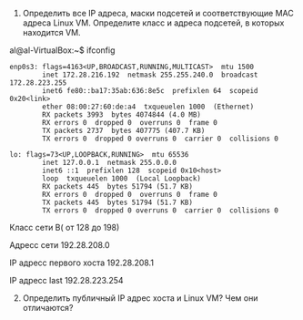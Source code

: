 1. Определить все IP адреса, маски подсетей и соответствующие MAC адреса Linux VM. Определите класс и адреса подсетей, в которых находится VM.

al@al-VirtualBox:~$ ifconfig
```
enp0s3: flags=4163<UP,BROADCAST,RUNNING,MULTICAST>  mtu 1500
        inet 172.28.216.192  netmask 255.255.240.0  broadcast 172.28.223.255
        inet6 fe80::ba17:35ab:636:8e5c  prefixlen 64  scopeid 0x20<link>
        ether 08:00:27:60:de:a4  txqueuelen 1000  (Ethernet)
        RX packets 3993  bytes 4074844 (4.0 MB)
        RX errors 0  dropped 0  overruns 0  frame 0
        TX packets 2737  bytes 407775 (407.7 KB)
        TX errors 0  dropped 0 overruns 0  carrier 0  collisions 0

lo: flags=73<UP,LOOPBACK,RUNNING>  mtu 65536
        inet 127.0.0.1  netmask 255.0.0.0
        inet6 ::1  prefixlen 128  scopeid 0x10<host>
        loop  txqueuelen 1000  (Local Loopback)
        RX packets 445  bytes 51794 (51.7 KB)
        RX errors 0  dropped 0  overruns 0  frame 0
        TX packets 445  bytes 51794 (51.7 KB)
        TX errors 0  dropped 0 overruns 0  carrier 0  collisions 0
```
Класс сети В( от 128 до 198) 

Адресс сети 192.28.208.0

IP адресс первого хоста 192.28.208.1

IP адресс last 192.28.223.254 

2. Определить публичный IP адрес хоста и Linux VM? Чем они отличаются?

